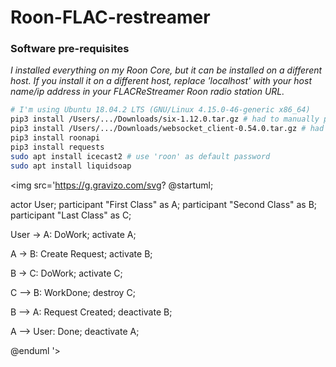 # Roon-FLAC-restreamer



### Software pre-requisites
_I installed everything on my Roon Core, but it can be installed on a different host.
If you install it on a different host, replace 'localhost' with your host name/ip address in your FLACReStreamer Roon radio station URL._

```bash
# I'm using Ubuntu 18.04.2 LTS (GNU/Linux 4.15.0-46-generic x86_64)
pip3 install /Users/.../Downloads/six-1.12.0.tar.gz # had to manually pull it
pip3 install /Users/.../Downloads/websocket_client-0.54.0.tar.gz # had to manually pull it
pip3 install roonapi
pip3 install requests
sudo apt install icecast2 # use 'roon' as default password 
sudo apt install liquidsoap
```
<img src='https://g.gravizo.com/svg?
@startuml;

actor User;
participant "First Class" as A;
participant "Second Class" as B;
participant "Last Class" as C;

User -> A: DoWork;
activate A;

A -> B: Create Request;
activate B;

B -> C: DoWork;
activate C;

C --> B: WorkDone;
destroy C;

B --> A: Request Created;
deactivate B;

A --> User: Done;
deactivate A;

@enduml
'>